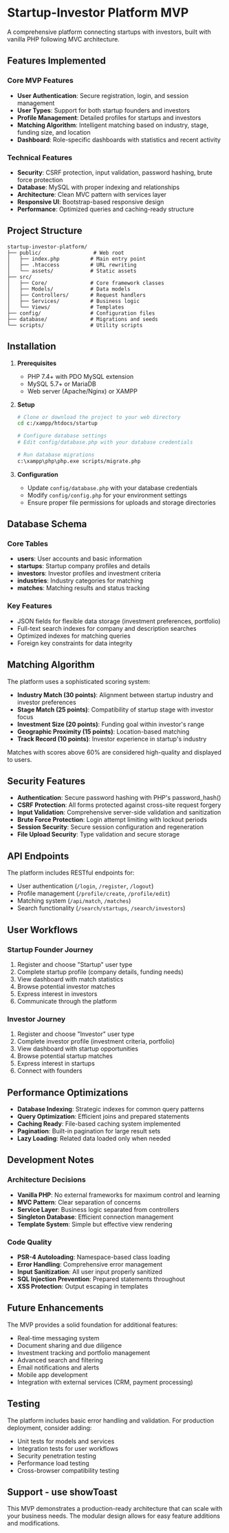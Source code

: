 # Startup-Investor Platform MVP

A comprehensive platform connecting startups with investors, built with vanilla PHP following MVC architecture.

## Features Implemented

### Core MVP Features
- **User Authentication**: Secure registration, login, and session management
- **User Types**: Support for both startup founders and investors
- **Profile Management**: Detailed profiles for startups and investors
- **Matching Algorithm**: Intelligent matching based on industry, stage, funding size, and location
- **Dashboard**: Role-specific dashboards with statistics and recent activity

### Technical Features
- **Security**: CSRF protection, input validation, password hashing, brute force protection
- **Database**: MySQL with proper indexing and relationships
- **Architecture**: Clean MVC pattern with services layer
- **Responsive UI**: Bootstrap-based responsive design
- **Performance**: Optimized queries and caching-ready structure

## Project Structure

```
startup-investor-platform/
├── public/                 # Web root
│   ├── index.php          # Main entry point
│   ├── .htaccess          # URL rewriting
│   └── assets/            # Static assets
├── src/
│   ├── Core/              # Core framework classes
│   ├── Models/            # Data models
│   ├── Controllers/       # Request handlers
│   ├── Services/          # Business logic
│   └── Views/             # Templates
├── config/                # Configuration files
├── database/              # Migrations and seeds
└── scripts/               # Utility scripts
```

## Installation

1. **Prerequisites**
   - PHP 7.4+ with PDO MySQL extension
   - MySQL 5.7+ or MariaDB
   - Web server (Apache/Nginx) or XAMPP

2. **Setup**
   ```bash
   # Clone or download the project to your web directory
   cd c:/xampp/htdocs/startup
   
   # Configure database settings
   # Edit config/database.php with your database credentials
   
   # Run database migrations
   c:\xampp\php\php.exe scripts/migrate.php
   ```

3. **Configuration**
   - Update `config/database.php` with your database credentials
   - Modify `config/config.php` for your environment settings
   - Ensure proper file permissions for uploads and storage directories

## Database Schema

### Core Tables
- **users**: User accounts and basic information
- **startups**: Startup company profiles and details
- **investors**: Investor profiles and investment criteria
- **industries**: Industry categories for matching
- **matches**: Matching results and status tracking

### Key Features
- JSON fields for flexible data storage (investment preferences, portfolio)
- Full-text search indexes for company and description searches
- Optimized indexes for matching queries
- Foreign key constraints for data integrity

## Matching Algorithm

The platform uses a sophisticated scoring system:

- **Industry Match (30 points)**: Alignment between startup industry and investor preferences
- **Stage Match (25 points)**: Compatibility of startup stage with investor focus
- **Investment Size (20 points)**: Funding goal within investor's range
- **Geographic Proximity (15 points)**: Location-based matching
- **Track Record (10 points)**: Investor experience in startup's industry

Matches with scores above 60% are considered high-quality and displayed to users.

## Security Features

- **Authentication**: Secure password hashing with PHP's password_hash()
- **CSRF Protection**: All forms protected against cross-site request forgery
- **Input Validation**: Comprehensive server-side validation and sanitization
- **Brute Force Protection**: Login attempt limiting with lockout periods
- **Session Security**: Secure session configuration and regeneration
- **File Upload Security**: Type validation and secure storage

## API Endpoints

The platform includes RESTful endpoints for:
- User authentication (`/login`, `/register`, `/logout`)
- Profile management (`/profile/create`, `/profile/edit`)
- Matching system (`/api/match`, `/matches`)
- Search functionality (`/search/startups`, `/search/investors`)

## User Workflows

### Startup Founder Journey
1. Register and choose "Startup" user type
2. Complete startup profile (company details, funding needs)
3. View dashboard with match statistics
4. Browse potential investor matches
5. Express interest in investors
6. Communicate through the platform

### Investor Journey
1. Register and choose "Investor" user type
2. Complete investor profile (investment criteria, portfolio)
3. View dashboard with startup opportunities
4. Browse potential startup matches
5. Express interest in startups
6. Connect with founders

## Performance Optimizations

- **Database Indexing**: Strategic indexes for common query patterns
- **Query Optimization**: Efficient joins and prepared statements
- **Caching Ready**: File-based caching system implemented
- **Pagination**: Built-in pagination for large result sets
- **Lazy Loading**: Related data loaded only when needed

## Development Notes

### Architecture Decisions
- **Vanilla PHP**: No external frameworks for maximum control and learning
- **MVC Pattern**: Clear separation of concerns
- **Service Layer**: Business logic separated from controllers
- **Singleton Database**: Efficient connection management
- **Template System**: Simple but effective view rendering

### Code Quality
- **PSR-4 Autoloading**: Namespace-based class loading
- **Error Handling**: Comprehensive error management
- **Input Sanitization**: All user input properly sanitized
- **SQL Injection Prevention**: Prepared statements throughout
- **XSS Protection**: Output escaping in templates

## Future Enhancements

The MVP provides a solid foundation for additional features:
- Real-time messaging system
- Document sharing and due diligence
- Investment tracking and portfolio management
- Advanced search and filtering
- Email notifications and alerts
- Mobile app development
- Integration with external services (CRM, payment processing)

## Testing

The platform includes basic error handling and validation. For production deployment, consider adding:
- Unit tests for models and services
- Integration tests for user workflows
- Security penetration testing
- Performance load testing
- Cross-browser compatibility testing

## Support - use showToast

This MVP demonstrates a production-ready architecture that can scale with your business needs. The modular design allows for easy feature additions and modifications.
